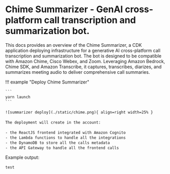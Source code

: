 # Chime Summarizer - GenAI cross-platform call transcription and summarization bot.

This docs provides an overview of the Chime Summarizer, a CDK application deploying infrastructure for a generative AI cross-platform call transcription and summarization bot. The bot is designed to be compatible with Amazon Chime, Cisco Webex, and Zoom. Leveraging Amazon Bedrock, Chime SDK, and Amazon Transcribe, it captures, transcribes, diarizes, and summarizes meeting audio to deliver comprehensive call summaries.

!!! example "Deploy Chime Summarizer"
    
    ```
    yarn launch
    ```

    ![summarizer deploy](./static/chime.png){ align=right width=25% }

    The deployment will create in the account:

    - the ReactJS frontend integrated with Amazon Cognito
    - the Lambda functions to handle all the integrations
    - the DynamoDB to store all the calls metadata
    - the API Gateway to handle all the frontend calls

Example output:

```
test
```